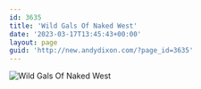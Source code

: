 ```yaml
---
id: 3635
title: 'Wild Gals Of Naked West'
date: '2023-03-17T13:45:43+00:00'
layout: page
guid: 'http://new.andydixon.com/?page_id=3635'
---
```


![Wild Gals Of Naked West](https://i0.wp.com/assets.g8x2.ldn.idrivee2-23.com/posters/Wild%20Gals%20Of%20Naked%20West%2001.jpg?w=1200&ssl=1 "Wild Gals Of Naked West")